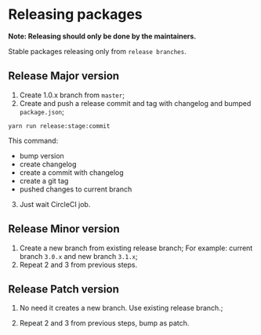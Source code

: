 # Releasing packages

**Note: Releasing should only be done by the maintainers.**

Stable packages releasing only from `release branches`.

## Release Major version

1. Create 1.0.x branch from `master`;
2. Create and push a release commit and tag with changelog and bumped `package.json`;

`yarn run release:stage:commit`

This command:
 - bump version
 - create changelog
 - create a commit with changelog
 - create a git tag
 - pushed changes to current branch
3. Just wait CircleCI job.

## Release Minor version

1. Create a new branch from existing release branch;
For example:
   current branch `3.0.x` and new branch `3.1.x`;
2. Repeat 2 and 3 from previous steps.

## Release Patch version

1. No need it creates a new branch. Use existing release branch.;

2. Repeat 2 and 3 from previous steps, bump as patch.
